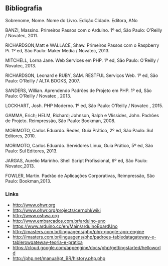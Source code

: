 ## Bibliografia

Sobrenome, Nome. Nome do Livro. Edição.Cidade. Editora, ANo

BANZI, Massino. Primeiros Passos com o Arduino. 1º ed, São Paulo: O'Reilly / Novatec, 2011.

RICHARDSON,Matt e  WALLACE, Shaw. Primeiros Passos com o Raspberry Pi. 1º ed, São Paulo: Maker Media / Novatec, 2013.

MITCHELL, Lorna Jane. Web Services em PHP. 1º ed, São Paulo:  O'Reilly / Novatec, 2013.

RICHARDSON, Leonard e RUBY, SAM. RESTFUL Serviços Web. 1º ed, São Paulo: O'Reilly / ALTA BOOKS, 2007.

SANDERS, Willian. Aprendendo Padrões de Projeto em PHP. 1º ed, São Paulo: O'Reilly / Novatec , 2013.

LOCKHART, Josh. PHP Moderno. 1º ed, São Paulo: O'Reilly / Novatec , 2015.

GAMMA, Erich; HELM, Richard; Johnson, Ralph e Vlissides, John. Padrões de Projeto. Reimpressão, São Paulo: Bookman, 2008.

MORIMOTO, Carlos Eduardo. Redes, Guia Prático, 2º ed, São Paulo: Sul Editores, 2010.

MORIMOTO, Carlos Eduardo. Servidores Linux, Guia Prático, 5º ed, São Paulo: Sul Editores, 2013.

JARGAS, Aurelio Marinho. Shell Script Profissional, 6º ed, São Paulo: Novatec,2013.

FOWLER, Martin. Padrão de Aplicações Corporativas, Reimpressão, São Paulo: Bookman,2013.


### Links
- http://www.ohwr.org
- http://www.ohwr.org/projects/cernohl/wiki
- http://www.oshwa.org
- http://www.embarcados.com.br/arduino-uno
- https://www.arduino.cc/en/Main/arduinoBoardUno
- http://imasters.com.br/linguagens/php/php-google-app-engine
- http://imasters.com.br/linguagens/php/padroes-tabledatagateway-e-tablerowgateway-teoria-e-pratica
- https://cloud.google.com/appengine/docs/php/gettingstarted/helloworld
- http://php.net/manual/pt_BR/history.php.php






